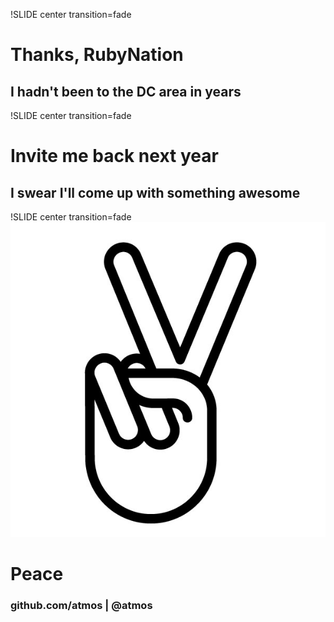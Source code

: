 !SLIDE center transition=fade
# Thanks, RubyNation
## I hadn't been to the DC area in years

!SLIDE center transition=fade
# Invite me back next year
## I swear I'll come up with something awesome

!SLIDE center transition=fade
![Peace](img/peace.jpg "Peace!")
# Peace
### github.com/atmos | @atmos

